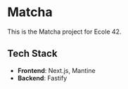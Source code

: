 # Matcha

This is the Matcha project for Ecole 42.

## Tech Stack

- **Frontend**: Next.js, Mantine
- **Backend**: Fastify
